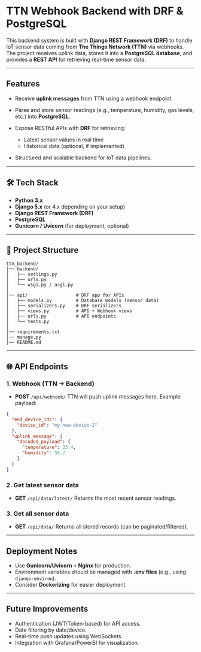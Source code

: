 

# TTN Webhook Backend with DRF & PostgreSQL

This backend system is built with **Django REST Framework (DRF)** to handle IoT sensor data coming from **The Things Network (TTN)** via webhooks.
The project receives uplink data, stores it into a **PostgreSQL database**, and provides a **REST API** for retrieving real-time sensor data.

---

##  Features

* Receive **uplink messages** from TTN using a webhook endpoint.
* Parse and store sensor readings (e.g., temperature, humidity, gas levels, etc.) into **PostgreSQL**.
* Expose RESTful APIs with **DRF** for retrieving:

  * Latest sensor values in real time
  * Historical data (optional, if implemented)
* Structured and scalable backend for IoT data pipelines.

---

## 🛠️ Tech Stack

* **Python 3.x**
* **Django 5.x** (or 4.x depending on your setup)
* **Django REST Framework (DRF)**
* **PostgreSQL**
* **Gunicorn / Uvicorn** (for deployment, optional)

---

## 📂 Project Structure

```
ttn_backend/
│── backend/              
│   ├── settings.py       
│   ├── urls.py           
│   └── wsgi.py / asgi.py
│
│── api/                  # DRF app for APIs
│   ├── models.py         # Database models (sensor data)
│   ├── serializers.py    # DRF serializers
│   ├── views.py          # API + Webhook views
│   ├── urls.py           # API endpoints
│   └── tests.py
│
│── requirements.txt      
│── manage.py             
│── README.md             
```

---


## 🌐 API Endpoints

### 1. Webhook (TTN → Backend)

* **POST** `/api/webhook/`
  TTN will push uplink messages here. Example payload:

```json
{
  "end_device_ids": {
    "device_id": "my-new-device-2"
  },
  "uplink_message": {
    "decoded_payload": {
      "temperature": 23.4,
      "humidity": 56.7
    }
  }
}
```

### 2. Get latest sensor data

* **GET** `/api/data/latest/`
  Returns the most recent sensor readings.

### 3. Get all sensor data

* **GET** `/api/data/`
  Returns all stored records (can be paginated/filtered).

---

## Deployment Notes

* Use **Gunicorn/Uvicorn + Nginx** for production.
* Environment variables should be managed with **.env files** (e.g., using `django-environ`).
* Consider **Dockerizing** for easier deployment.

---

## Future Improvements

* Authentication (JWT/Token-based) for API access.
* Data filtering by date/device.
* Real-time push updates using WebSockets.
* Integration with Grafana/PowerBI for visualization.

